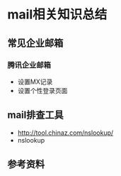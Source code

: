 # mail相关知识总结

## 常见企业邮箱
### 腾讯企业邮箱
- 设置MX记录
- 设置个性登录页面

## mail排查工具
- http://tool.chinaz.com/nslookup/
- nslookup

## 参考资料

